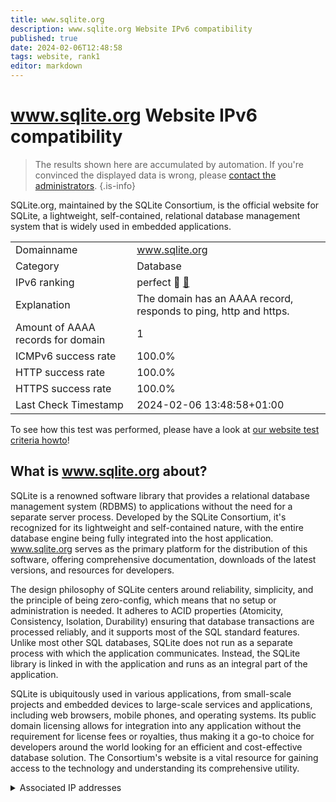```yaml
---
title: www.sqlite.org
description: www.sqlite.org Website IPv6 compatibility
published: true
date: 2024-02-06T12:48:58
tags: website, rank1
editor: markdown
---
```


# www.sqlite.org Website IPv6 compatibility

> The results shown here are accumulated by automation. If you're convinced the displayed data is wrong, please [contact the administrators](/howto/chat). 
{.is-info}

SQLite.org, maintained by the SQLite Consortium, is the official website for SQLite, a lightweight, self-contained, relational database management system that is widely used in embedded applications.


|   |   |
| - | - |
| Domainname | www.sqlite.org
| Category | Database |
| IPv6 ranking | perfect :1st_place_medal: [🔗](/howto/ranking) |
| Explanation | The domain has an AAAA record, responds to ping, http and https. |
| Amount of AAAA records for domain | 1 |
| ICMPv6 success rate | 100.0%|
| HTTP success rate | 100.0% |
| HTTPS success rate | 100.0% |
| Last Check Timestamp | 2024-02-06 13:48:58+01:00 |

To see how this test was performed, please have a look at [our website test criteria howto](/howto/testcriteria/website)!


## What is www.sqlite.org about?
SQLite is a renowned software library that provides a relational database management system (RDBMS) to applications without the need for a separate server process. Developed by the SQLite Consortium, it's recognized for its lightweight and self-contained nature, with the entire database engine being fully integrated into the host application. www.sqlite.org serves as the primary platform for the distribution of this software, offering comprehensive documentation, downloads of the latest versions, and resources for developers.

The design philosophy of SQLite centers around reliability, simplicity, and the principle of being zero-config, which means that no setup or administration is needed. It adheres to ACID properties (Atomicity, Consistency, Isolation, Durability) ensuring that database transactions are processed reliably, and it supports most of the SQL standard features. Unlike most other SQL databases, SQLite does not run as a separate process with which the application communicates. Instead, the SQLite library is linked in with the application and runs as an integral part of the application.

SQLite is ubiquitously used in various applications, from small-scale projects and embedded devices to large-scale services and applications, including web browsers, mobile phones, and operating systems. Its public domain licensing allows for integration into any application without the requirement for license fees or royalties, thus making it a go-to choice for developers around the world looking for an efficient and cost-effective database solution. The Consortium's website is a vital resource for gaining access to the technology and understanding its comprehensive utility.



<details>
<summary>Associated IP addresses</summary>

2600:3c00::f03c:91ff:fe96:b959

</details>

